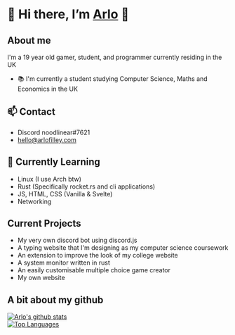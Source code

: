 # 👋 Hi there, I’m [Arlo](https://www.arlofilley.com) 👋
## About me
I'm a 19 year old gamer, student, and programmer currently residing in the UK
<!-- In Future put a link to the website here -->
- 📚 I'm currently a student studying Computer Science, Maths and Economics in the UK

## 📫 Contact
- Discord noodlinear#7621
- hello@arlofilley.com

## 🌱 Currently Learning
- Linux (I use Arch btw)
- Rust (Specifically rocket.rs and cli applications)
- JS, HTML, CSS (Vanilla & Svelte)
- Networking

## Current Projects
- My very own discord bot using discord.js
- A typing website that I'm designing as my computer science coursework
- An extension to improve the look of my college website
- A system monitor written in rust
- An easily customisable multiple choice game creator
- My own website

## A bit about my github
[![Arlo's github stats](https://github-readme-stats.vercel.app/api?username=ArloFilley)](https://github.com/ArloFilley)<br>
[![Top Languages](https://github-readme-stats.vercel.app/api/top-langs/?username=ArloFilley&layout=compact)](https://github.com/ArloFilley)<br>
<!---

ArloFilley/ArloFilley is a ✨ special ✨ repository because its `README.md` (this file) appears on your GitHub profile.
You can click the Preview link to take a look at your changes.

<img align="center" src="https://user-images.githubusercontent.com/104267514/165076399-1d347132-e735-4237-acce-00ee8fc3e35e.png" alt="my Banner">
--->
